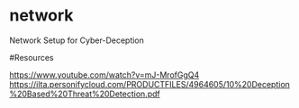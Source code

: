 # network
Network Setup for Cyber-Deception 

#Resources

https://www.youtube.com/watch?v=mJ-MrofGgQ4
https://ilta.personifycloud.com/PRODUCTFILES/4964605/10%20Deception%20Based%20Threat%20Detection.pdf
